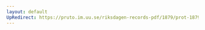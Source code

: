 ```yaml
---
layout: default
UpRedirect: https://pruto.im.uu.se/riksdagen-records-pdf/1879/prot-1879--ak--038/prot-1879--ak--038_033.pdf
---
```

